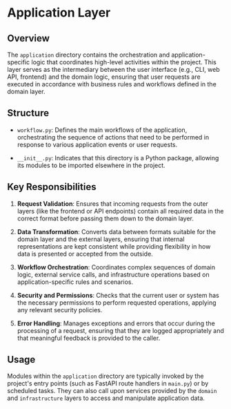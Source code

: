 # Application Layer

## Overview

The `application` directory contains the orchestration and application-specific logic that coordinates high-level activities within the project. This layer serves as the intermediary between the user interface (e.g., CLI, web API, frontend) and the domain logic, ensuring that user requests are executed in accordance with business rules and workflows defined in the domain layer.

## Structure

- `workflow.py`: Defines the main workflows of the application, orchestrating the sequence of actions that need to be performed in response to various application events or user requests.

- `__init__.py`: Indicates that this directory is a Python package, allowing its modules to be imported elsewhere in the project.

## Key Responsibilities

1. **Request Validation**: Ensures that incoming requests from the outer layers (like the frontend or API endpoints) contain all required data in the correct format before passing them down to the domain layer.

2. **Data Transformation**: Converts data between formats suitable for the domain layer and the external layers, ensuring that internal representations are kept consistent while providing flexibility in how data is presented or accepted from the outside.

3. **Workflow Orchestration**: Coordinates complex sequences of domain logic, external service calls, and infrastructure operations based on application-specific rules and scenarios.

4. **Security and Permissions**: Checks that the current user or system has the necessary permissions to perform requested operations, applying any relevant security policies.

5. **Error Handling**: Manages exceptions and errors that occur during the processing of a request, ensuring that they are logged appropriately and that meaningful feedback is provided to the caller.

## Usage

Modules within the `application` directory are typically invoked by the project's entry points (such as FastAPI route handlers in `main.py`) or by scheduled tasks. They can also call upon services provided by the `domain` and `infrastructure` layers to access and manipulate application data.
